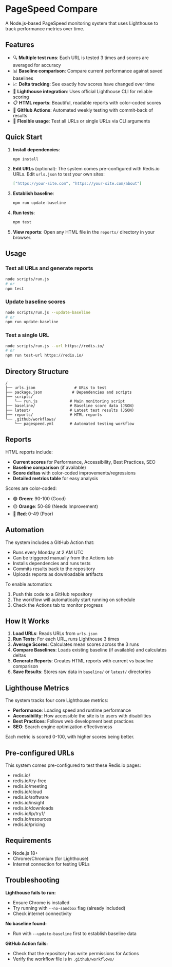 # PageSpeed Compare

A Node.js-based PageSpeed monitoring system that uses Lighthouse to track performance metrics over time.

## Features

- 🔍 **Multiple test runs**: Each URL is tested 3 times and scores are averaged for accuracy
- 📊 **Baseline comparison**: Compare current performance against saved baselines
- 📈 **Delta tracking**: See exactly how scores have changed over time
- 🎯 **Lighthouse integration**: Uses official Lighthouse CLI for reliable scoring
- 📋 **HTML reports**: Beautiful, readable reports with color-coded scores
- 🤖 **GitHub Actions**: Automated weekly testing with commit-back of results
- 🔧 **Flexible usage**: Test all URLs or single URLs via CLI arguments

## Quick Start

1. **Install dependencies**:

   ```bash
   npm install
   ```

2. **Edit URLs** (optional):
   The system comes pre-configured with Redis.io URLs. Edit `urls.json` to test your own sites:

   ```json
   ["https://your-site.com", "https://your-site.com/about"]
   ```

3. **Establish baseline**:

   ```bash
   npm run update-baseline
   ```

4. **Run tests**:

   ```bash
   npm test
   ```

5. **View reports**:
   Open any HTML file in the `reports/` directory in your browser.

## Usage

### Test all URLs and generate reports

```bash
node scripts/run.js
# or
npm test
```

### Update baseline scores

```bash
node scripts/run.js --update-baseline
# or
npm run update-baseline
```

### Test a single URL

```bash
node scripts/run.js --url https://redis.io/
# or
npm run test-url https://redis.io/
```

## Directory Structure

```
/
├── urls.json                 # URLs to test
├── package.json             # Dependencies and scripts
├── scripts/
│   └── run.js              # Main monitoring script
├── baseline/               # Baseline score data (JSON)
├── latest/                 # Latest test results (JSON)
├── reports/                # HTML reports
└── .github/workflows/
    └── pagespeed.yml       # Automated testing workflow
```

## Reports

HTML reports include:

- **Current scores** for Performance, Accessibility, Best Practices, SEO
- **Baseline comparison** (if available)
- **Score deltas** with color-coded improvements/regressions
- **Detailed metrics table** for easy analysis

Scores are color-coded:

- 🟢 **Green**: 90-100 (Good)
- 🟡 **Orange**: 50-89 (Needs Improvement)
- 🔴 **Red**: 0-49 (Poor)

## Automation

The system includes a GitHub Action that:

- Runs every Monday at 2 AM UTC
- Can be triggered manually from the Actions tab
- Installs dependencies and runs tests
- Commits results back to the repository
- Uploads reports as downloadable artifacts

To enable automation:

1. Push this code to a GitHub repository
2. The workflow will automatically start running on schedule
3. Check the Actions tab to monitor progress

## How It Works

1. **Load URLs**: Reads URLs from `urls.json`
2. **Run Tests**: For each URL, runs Lighthouse 3 times
3. **Average Scores**: Calculates mean scores across the 3 runs
4. **Compare Baselines**: Loads existing baseline (if available) and calculates deltas
5. **Generate Reports**: Creates HTML reports with current vs baseline comparison
6. **Save Results**: Stores raw data in `baseline/` or `latest/` directories

## Lighthouse Metrics

The system tracks four core Lighthouse metrics:

- **Performance**: Loading speed and runtime performance
- **Accessibility**: How accessible the site is to users with disabilities
- **Best Practices**: Follows web development best practices
- **SEO**: Search engine optimization effectiveness

Each metric is scored 0-100, with higher scores being better.

## Pre-configured URLs

This system comes pre-configured to test these Redis.io pages:

- redis.io/
- redis.io/try-free
- redis.io/meeting
- redis.io/cloud
- redis.io/software
- redis.io/insight
- redis.io/downloads
- redis.io/lp/try1/
- redis.io/resources
- redis.io/pricing

## Requirements

- Node.js 18+
- Chrome/Chromium (for Lighthouse)
- Internet connection for testing URLs

## Troubleshooting

**Lighthouse fails to run:**

- Ensure Chrome is installed
- Try running with `--no-sandbox` flag (already included)
- Check internet connectivity

**No baseline found:**

- Run with `--update-baseline` first to establish baseline data

**GitHub Action fails:**

- Check that the repository has write permissions for Actions
- Verify the workflow file is in `.github/workflows/`
